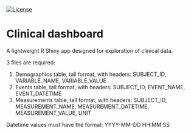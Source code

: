 [![License](https://img.shields.io/badge/License-GPL%203.0-green)](https://opensource.org/licenses/GPL-3.0)

# Clinical dashboard  
  
 A lightweight R Shiny app designed for exploration of clinical data.  
   
 3 files are required:  
 1. Demographics table, tall format, with headers: SUBJECT_ID, VARIABLE_NAME, VARIABLE_VALUE  
 2. Events table, tall format, with headers: SUBJECT_ID, EVENT_NAME, EVENT_DATETIME   
 3. Measurements table, tall format, with headers: SUBJECT_ID, MEASUREMENT_NAME, MEASUREMENT_DATETIME, MEASUREMENT_VALUE, UNIT  

Datetime values must have the format: YYYY-MM-DD HH:MM:SS
